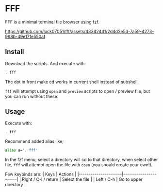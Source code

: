 # FFF

FFF is a minimal terminal file browser using fzf.

https://github.com/luck07051/fff/assets/43342441/2d4d2e5d-7a59-4273-998b-49e171e550af

## Install

Download the scripts. And execute with:
```sh
. fff
```

The dot in front make cd works in current shell instead of subshell.

`fff` will attempt using `open` and `preview` scripts to open / preview file, but you can run without these.

## Usage

Execute with:
```sh
. fff
```

Recommend added alias like;
```sh
alias a='. fff'
```

In the fzf menu, select a directory will cd to that directory, when select other file, `fff` will attempt open the file with `open` (you should create your own!).

Few keybinds are:
| Keys                 | Actions               |
|----------------------|-----------------------|
| Right / C-l / return | Select the file       |
| Left / C-h           | Go to upper directory |
